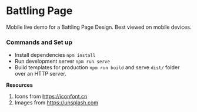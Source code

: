 Battling Page
=============
Mobile live demo for a Battling Page Design. Best viewed on mobile devices.


### Commands and Set up
- Install dependencies `npm install`
- Run development server `npm run serve`
- Build templates for production `npm run build` and serve `dist/` folder over an HTTP server.


**Resources**
1. Icons from https://iconfont.cn
1. Images from https://unsplash.com
